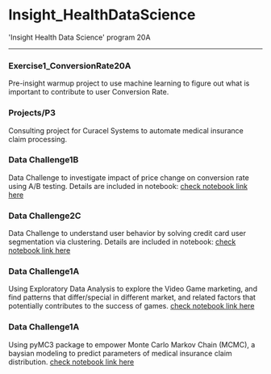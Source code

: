 # Insight_HealthDataScience
'Insight Health Data Science' program 20A
***

### Exercise1_ConversionRate20A 
Pre-insight warmup project to use machine learning to figure out what is important to contribute to user Conversion Rate.

### Projects/P3
Consulting project for Curacel Systems to automate medical insurance claim processing. 

### Data Challenge1B

Data Challenge to investigate impact of price change on conversion rate using A/B testing. Details are included in notebook:
[check notebook link here](https://github.com/Shunling/Insight_HealthDataScience/blob/master/DataChallenge1B/DC1B_Shunling_Guo.ipynb)

### Data Challenge2C

Data Challenge to understand user behavior by solving credit card user segmentation via clustering. Details are included in notebook:
[check notebook link here](https://github.com/Shunling/Insight_HealthDataScience/blob/master/DataChallenge2C/DC2C_Shunling_Guo.ipynb)

### Data Challenge1A

Using Exploratory Data Analysis to explore the Video Game marketing, and find patterns that differ/special in different market, and related factors that potentially contributes to the success of games. 
[check notebook link here](https://github.com/Shunling/Insight_HealthDataScience/blob/master/DataChallenge1A/DC1A_Shunling_Guo.ipynb)

### Data Challenge1A

Using pyMC3 package to empower Monte Carlo Markov Chain (MCMC), a baysian modeling to predict parameters of medical insurance claim distribution.
[check notebook link here](https://github.com/Shunling/Insight_HealthDataScience/blob/master/Bayesian_Inference.ipynb)






